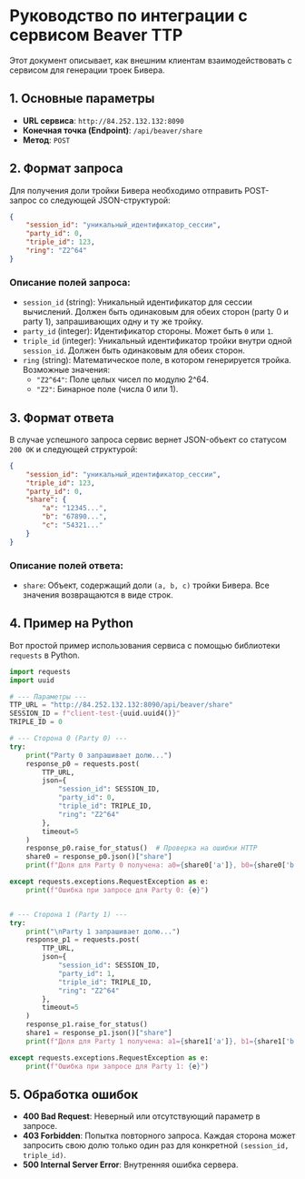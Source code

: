 # Руководство по интеграции с сервисом Beaver TTP

Этот документ описывает, как внешним клиентам взаимодействовать с сервисом для генерации троек Бивера.

## 1. Основные параметры

- **URL сервиса**: `http://84.252.132.132:8090`
- **Конечная точка (Endpoint)**: `/api/beaver/share`
- **Метод**: `POST`

## 2. Формат запроса

Для получения доли тройки Бивера необходимо отправить POST-запрос со следующей JSON-структурой:

```json
{
    "session_id": "уникальный_идентификатор_сессии",
    "party_id": 0,
    "triple_id": 123,
    "ring": "Z2^64"
}
```

### Описание полей запроса:

- `session_id` (string): Уникальный идентификатор для сессии вычислений. Должен быть одинаковым для обеих сторон (party 0 и party 1), запрашивающих одну и ту же тройку.
- `party_id` (integer): Идентификатор стороны. Может быть `0` или `1`.
- `triple_id` (integer): Уникальный идентификатор тройки внутри одной `session_id`. Должен быть одинаковым для обеих сторон.
- `ring` (string): Математическое поле, в котором генерируется тройка. Возможные значения:
    - `"Z2^64"`: Поле целых чисел по модулю 2^64.
    - `"Z2"`: Бинарное поле (числа 0 или 1).

## 3. Формат ответа

В случае успешного запроса сервис вернет JSON-объект со статусом `200 OK` и следующей структурой:

```json
{
    "session_id": "уникальный_идентификатор_сессии",
    "triple_id": 123,
    "party_id": 0,
    "share": {
        "a": "12345...",
        "b": "67890...",
        "c": "54321..."
    }
}
```

### Описание полей ответа:

- `share`: Объект, содержащий доли `(a, b, c)` тройки Бивера. Все значения возвращаются в виде строк.

## 4. Пример на Python

Вот простой пример использования сервиса с помощью библиотеки `requests` в Python.

```python
import requests
import uuid

# --- Параметры ---
TTP_URL = "http://84.252.132.132:8090/api/beaver/share"
SESSION_ID = f"client-test-{uuid.uuid4()}"
TRIPLE_ID = 0

# --- Сторона 0 (Party 0) ---
try:
    print("Party 0 запрашивает долю...")
    response_p0 = requests.post(
        TTP_URL,
        json={
            "session_id": SESSION_ID,
            "party_id": 0,
            "triple_id": TRIPLE_ID,
            "ring": "Z2^64"
        },
        timeout=5
    )
    response_p0.raise_for_status()  # Проверка на ошибки HTTP
    share0 = response_p0.json()["share"]
    print(f"Доля для Party 0 получена: a0={share0['a']}, b0={share0['b']}, c0={share0['c']}")

except requests.exceptions.RequestException as e:
    print(f"Ошибка при запросе для Party 0: {e}")


# --- Сторона 1 (Party 1) ---
try:
    print("\nParty 1 запрашивает долю...")
    response_p1 = requests.post(
        TTP_URL,
        json={
            "session_id": SESSION_ID,
            "party_id": 1,
            "triple_id": TRIPLE_ID,
            "ring": "Z2^64"
        },
        timeout=5
    )
    response_p1.raise_for_status()
    share1 = response_p1.json()["share"]
    print(f"Доля для Party 1 получена: a1={share1['a']}, b1={share1['b']}, c1={share1['c']}")

except requests.exceptions.RequestException as e:
    print(f"Ошибка при запросе для Party 1: {e}")
```

## 5. Обработка ошибок

- **400 Bad Request**: Неверный или отсутствующий параметр в запросе.
- **403 Forbidden**: Попытка повторного запроса. Каждая сторона может запросить свою долю только один раз для конкретной `(session_id, triple_id)`.
- **500 Internal Server Error**: Внутренняя ошибка сервера.
